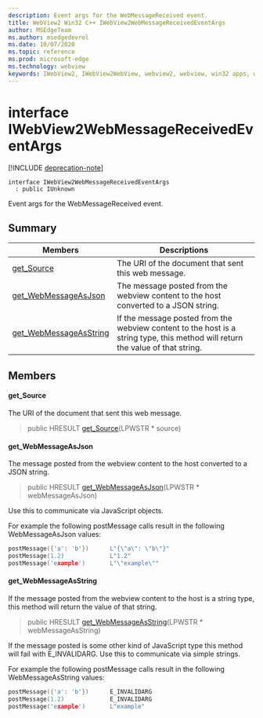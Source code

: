 ```yaml
---
description: Event args for the WebMessageReceived event.
title: WebView2 Win32 C++ IWebView2WebMessageReceivedEventArgs
author: MSEdgeTeam
ms.author: msedgedevrel
ms.date: 10/07/2020
ms.topic: reference
ms.prod: microsoft-edge
ms.technology: webview
keywords: IWebView2, IWebView2WebView, webview2, webview, win32 apps, win32, edge
---
```


# interface IWebView2WebMessageReceivedEventArgs 

[!INCLUDE [deprecation-note](../includes/deprecation-note.md)]

```
interface IWebView2WebMessageReceivedEventArgs
  : public IUnknown
```

Event args for the WebMessageReceived event.

## Summary

 Members                        | Descriptions
--------------------------------|---------------------------------------------
[get_Source](#get_source) | The URI of the document that sent this web message.
[get_WebMessageAsJson](#get_webmessageasjson) | The message posted from the webview content to the host converted to a JSON string.
[get_WebMessageAsString](#get_webmessageasstring) | If the message posted from the webview content to the host is a string type, this method will return the value of that string.

## Members

#### get_Source 

The URI of the document that sent this web message.

> public HRESULT [get_Source](#get_source)(LPWSTR * source)

#### get_WebMessageAsJson 

The message posted from the webview content to the host converted to a JSON string.

> public HRESULT [get_WebMessageAsJson](#get_webmessageasjson)(LPWSTR * webMessageAsJson)

Use this to communicate via JavaScript objects.

For example the following postMessage calls result in the following WebMessageAsJson values:

```cpp
postMessage({'a': 'b'})      L"{\"a\": \"b\"}"
postMessage(1.2)             L"1.2"
postMessage('example')       L"\"example\""
```

#### get_WebMessageAsString 

If the message posted from the webview content to the host is a string type, this method will return the value of that string.

> public HRESULT [get_WebMessageAsString](#get_webmessageasstring)(LPWSTR * webMessageAsString)

If the message posted is some other kind of JavaScript type this method will fail with E_INVALIDARG. Use this to communicate via simple strings.

For example the following postMessage calls result in the following WebMessageAsString values:

```cpp
postMessage({'a': 'b'})      E_INVALIDARG
postMessage(1.2)             E_INVALIDARG
postMessage('example')       L"example"
```

